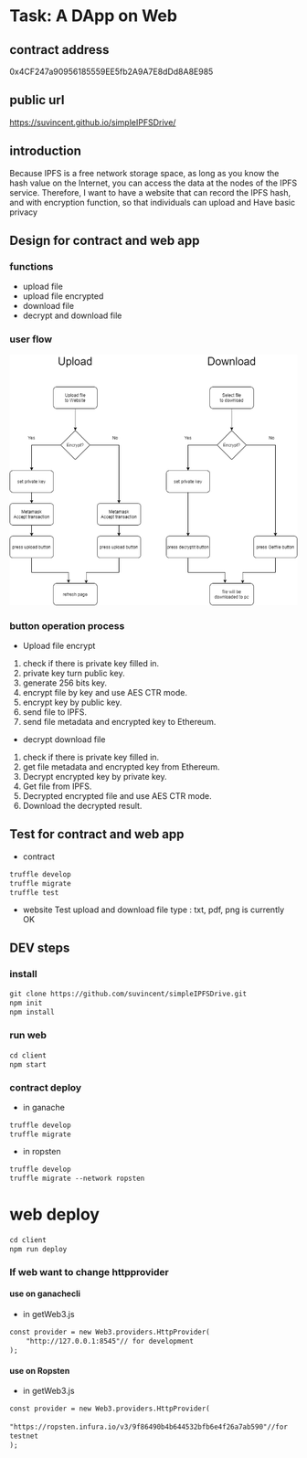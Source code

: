 # Task: A DApp on Web


## contract address 
0x4CF247a90956185559EE5fb2A9A7E8dDd8A8E985

## public url 
https://suvincent.github.io/simpleIPFSDrive/

## introduction
Because IPFS is a free network storage space, as long as you know the hash value on the Internet, you can access the data at the nodes of the IPFS service. Therefore, I want to have a website that can record the IPFS hash, and with encryption function, so that individuals can upload and Have basic privacy

## Design for contract and web app
### functions
* upload file
* upload file encrypted
* download file
* decrypt and download file

### user flow
![](./docs/IPFSDrive.png)
### button operation process
* Upload file encrypt
1.	check if there is private key filled in.
2.	private key turn public key.
3.	generate 256 bits key.
4.	encrypt file by key and use AES CTR mode.
5.	encrypt key by public key.
6.	send file to IPFS.
7.	send file metadata and encrypted key to Ethereum.

* decrypt download file
1.	check if there is private key filled in.
2.	get file metadata and encrypted key from Ethereum.
3.	Decrypt encrypted key by private key.
4.	Get file from IPFS.
5.	Decrypted encrypted file and use AES CTR mode.
6.	Download the decrypted result.

## Test for contract and web app
* contract 
```
truffle develop
truffle migrate 
truffle test
```
* website
Test upload and download file type : txt, pdf, png is currently OK

## DEV steps
### install
```
git clone https://github.com/suvincent/simpleIPFSDrive.git
npm init
npm install
```
### run web
```
cd client
npm start
```
### contract deploy
* in ganache
```
truffle develop
truffle migrate
```
* in ropsten
```
truffle develop
truffle migrate --network ropsten
```

# web deploy
```
cd client
npm run deploy
```

### If web want to change httpprovider

#### use on ganachecli
* in getWeb3.js
```
const provider = new Web3.providers.HttpProvider(
    "http://127.0.0.1:8545"// for development
);
```


#### use on Ropsten
* in getWeb3.js
```
const provider = new Web3.providers.HttpProvider(
    "https://ropsten.infura.io/v3/9f86490b4b644532bfb6e4f26a7ab590"//for testnet
);
```

